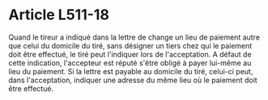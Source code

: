 # Article L511-18

Quand le tireur a indiqué dans la lettre de change un lieu de paiement autre que celui du domicile du tiré, sans désigner un tiers chez qui le paiement doit être effectué, le tiré peut l'indiquer lors de l'acceptation. A défaut de cette indication, l'accepteur est réputé s'être obligé à payer lui-même au lieu du paiement.   Si la lettre est payable au domicile du tiré, celui-ci peut, dans l'acceptation, indiquer une adresse du même lieu où le paiement doit être effectué.